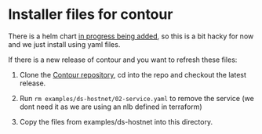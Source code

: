 # Installer files for contour

There is a helm chart [in progress being added](https://github.com/helm/charts/pull/7385), so this is a bit hacky for now and we just install using yaml files.

If there is a new release of contour and you want to refresh these files:

1. Clone the [Contour repository](https://github.com/heptio/contour), cd into the repo and checkout the latest release.

2. Run `rm examples/ds-hostnet/02-service.yaml` to remove the service (we dont need it as we are using an nlb defined in terraform)

3. Copy the files from examples/ds-hostnet into this directory.
